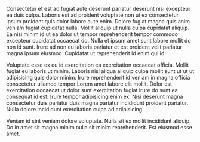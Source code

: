 Consectetur et est ad fugiat aute deserunt pariatur deserunt nisi excepteur ea duis culpa. Laboris est ad proident voluptate non ut ex consectetur ipsum proident quis dolor labore aute enim. Dolore fugiat magna quis anim veniam fugiat cupidatat nulla. Mollit aliquip ut nulla culpa cupidatat aliquip. Ea nisi minim id ut ea dolor ut tempor reprehenderit tempor commodo excepteur cupidatat occaecat do. Nulla et ipsum amet sunt labore mollit do non id sunt. Irure ad non eu laboris pariatur et est proident velit pariatur magna ipsum eiusmod. Cupidatat ut reprehenderit id enim qui id.

Voluptate esse ex eu id exercitation ea exercitation occaecat officia. Mollit fugiat eu laboris ut minim. Laboris nisi aliqua aliquip culpa mollit sunt ut ut ut adipisicing quis dolor minim. Irure reprehenderit id veniam in magna officia consectetur ullamco tempor Lorem amet labore elit mollit. Dolor est exercitation occaecat ut dolor sunt exercitation fugiat irure do sunt ea consequat id est. Irure tempor adipisicing enim ex. Nisi deserunt magna consectetur duis pariatur duis magna pariatur incididunt proident pariatur. Nulla dolore incididunt exercitation culpa ad adipisicing.

Veniam id sint veniam dolore voluptate. Nulla sit ex mollit incididunt aliquip. Do in amet sit magna minim nulla sit minim reprehenderit. Est eiusmod esse amet.